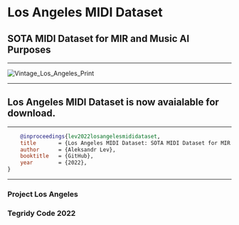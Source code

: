 # Los Angeles MIDI Dataset
## SOTA MIDI Dataset for MIR and Music AI Purposes

***

![Vintage_Los_Angeles_Print](https://user-images.githubusercontent.com/56325539/196157186-5b0edd15-020f-4877-a8e2-b1af42f960c6.jpg)

***

## Los Angeles MIDI Dataset is now avaialable for download. 

***



```bibtex
    @inproceedings{lev2022losangelesmididataset,
    title       = {Los Angeles MIDI Dataset: SOTA MIDI Dataset for MIR and Music AI Purposes},
    author      = {Aleksandr Lev},
    booktitle   = {GitHub},
    year        = {2022},
}
```

***

### Project Los Angeles
### Tegridy Code 2022
